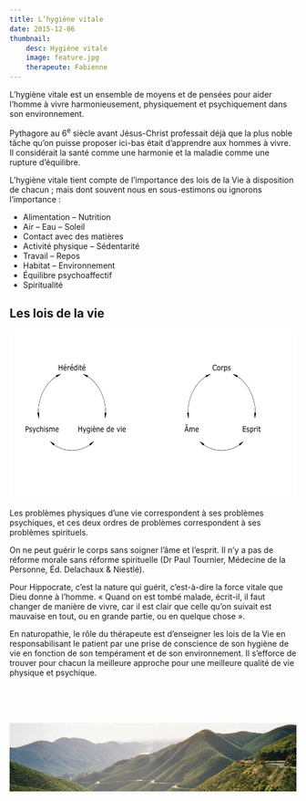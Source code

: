 ```yaml
---
title: L’hygiène vitale
date: 2015-12-06
thumbnail:
    desc: Hygiène vitale
    image: feature.jpg
    therapeute: Fabienne
---
```


L’hygiène vitale est un ensemble de moyens et de pensées pour aider l’homme à vivre harmonieusement, physiquement et psychiquement dans son environnement.

Pythagore au 6<sup>e</sup> siècle avant Jésus-Christ professait déjà que la plus noble tâche qu’on puisse proposer ici-bas était d’apprendre aux hommes à vivre. Il considérait la santé comme une harmonie et la maladie comme une rupture d’équilibre.

L’hygiène vitale tient compte de l’importance des lois de la Vie à disposition de chacun ; mais dont souvent nous en sous-estimons ou ignorons l’importance :

<div class="columns2">
<ul>
<li>Alimentation – Nutrition</li>
<li>Air – Eau – Soleil</li>
<li>Contact avec des matières</li>
<li>Activité physique – Sédentarité</li>
<li>Travail – Repos</li>
<li>Habitat – Environnement</li>
<li>Équilibre psychoaffectif</li>
<li>Spiritualité</li>
</ul>
</div>

## Les lois de la vie

<p style="text-align: center;">
<img class="aligncenter" alt="lois_de_la_vie" src="./images/lois_de_la_vie.png" width="591" height="295" />
</p>

Les problèmes physiques d’une vie correspondent à ses problèmes psychiques, et ces deux ordres de problèmes correspondent à ses problèmes spirituels.

On ne peut guérir le corps sans soigner l’âme et l’esprit. Il n’y a pas de réforme morale sans réforme spirituelle (Dr Paul Tournier, Médecine de la Personne, Éd. Delachaux & Niestlé).

Pour Hippocrate, c’est la nature qui guérit, c’est-à-dire la force vitale que Dieu donne à l’homme. « Quand on est tombé malade, écrit-il, il faut changer de manière de vivre, car il est clair que celle qu’on suivait est mauvaise en tout, ou en grande partie, ou en quelque chose ».

En naturopathie, le rôle du thérapeute est d’enseigner les lois de la Vie en responsabilisant le patient par une prise de conscience de son hygiène de vie en fonction de son tempérament et de son environnement. Il s’efforce de trouver pour chacun la meilleure approche pour une meilleure qualité de vie physique et psychique.

<p style="text-align: center; margin-top: 80px;">
<img class="aligncenter size-full wp-image-315" alt="usa-colline" src="./images/usa-colline.jpg" width="600" height="120" />
</p>
